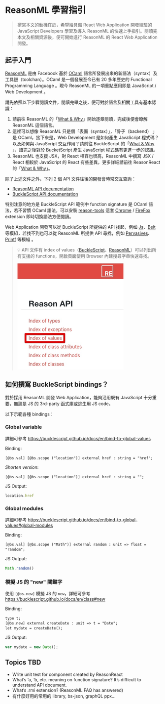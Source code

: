 # ReasonML 學習指引

> 撰寫本文的動機在於，希望給具備 React Web Application 開發經驗的 JavaScript Developers 學習及導入 ReasonML 的快速上手指引。閱讀完本文及相關資源後，便可開始進行 ReasonML 的 React Web Application 開發。

## 起手入門

[ReasonML](https://reasonml.github.io/) 是由 Facebook 基於 [OCaml](https://ocaml.org/) 語言所發展出來的新語法（syntax）及工具鏈（toolchan）。OCaml 是一個發展至今已有 20 多年歷史的 Functional Programming Language 。現今 ReasonML 的一項重點應用即是 JavaScript / Web Development 。

請先依照以下步驟閱讀文件，閱讀完畢之後，便可對於語言及相關工具有基本認識：

1. 請前往 ReasonML 的「[What & Why](https://reasonml.github.io/docs/en/what-and-why)」開始逐章閱讀，完成後便會瞭解 ReasonML 這個語言。
2. 這裡可以想像 ReasonML 只是個「表面（syntax）」，「骨子（backend） 」是 OCaml，接下來是，Web Development 是如何產生 JavaScript 程式碼？以及如何與 JavaScript 交互作用？請前往 BuckleScript 的「[What & Why](https://bucklescript.github.io/docs/en/what-why) 」，讀完之後對於 BucketScript 產生 JavaScript 程式碼有更進一步的認識。
3. ReasonML 也支援 JSX，對 React 相容也很高，ReasonML 中撰寫 JSX / React 相較於 JavaScript 的 React 有些差異，更多詳細請前往 ReasonReact 的「[What & Why](https://reasonml.github.io/reason-react/docs/en/what-and-why)」。

除了上述文件之外，下列 2 個 API 文件往後的開發會時常交互查詢：

- [ReasonML API documentation](https://reasonml.github.io/api/)
- [BuckleScript API documentation](https://bucklescript.github.io/bucklescript/api/)

特別注意的地方是 BuckleScript API 範例中 function signature 是 OCaml 語法，若不習慣 OCaml 語法，可以安裝 [reason-tools](https://github.com/reasonml/reason-tools) 這套 [Chrome](https://chrome.google.com/webstore/detail/reason-tools/kmdelnjbembbiodplmhgfjpecibfhadd) / [FireFox](https://addons.mozilla.org/en-US/firefox/addon/reason-tools/) extension 即時切換語法方便閱讀。

Web Application 開發可以從 BuckleScript 所提供的 API 找起，例如 [Js](https://bucklescript.github.io/bucklescript/api/Js.html)、[Belt](https://bucklescript.github.io/bucklescript/api/Belt.html) 等模組，若找不到也可以從 ReasonML 所提供 API 尋找，例如 [Pervasives](https://reasonml.github.io/api/Pervasives.html)、[Printf](https://reasonml.github.io/api/Printf.html) 等模組 。

> 💡 API 文件有 index of values（[BuckleScript](https://bucklescript.github.io/bucklescript/api/index_values.html)、[ReasonML](https://reasonml.github.io/api/index_values.html)）可以列出所有支援的 functions，開啟頁面使用 Browser 內建搜尋字串快速尋找。
>
> ![index of values - ReasonML](./assets/index_of_values_re.jpg)
 
## 如何撰寫 BuckleScript bindings？

對於採用 ReasonML 開發 Web Application，能夠沿用既有 JavaScript 十分重要，無論是 JS 的 3rd-party 函式庫或逃生用 JS code。

以下示範各種 bindings：

### Global variable

詳細可參考 https://bucklescript.github.io/docs/en/bind-to-global-values

Binding:
```re
[@bs.val] [@bs.scope ("location")] external href : string = "href";
```

*Shorten version*:
```re
[@bs.val] [@bs.scope ("location")] external href : string = "";
```

JS Output:
```js
location.href
```

### Global modules

詳細可參考 https://bucklescript.github.io/docs/en/bind-to-global-values#global-modules

Binding:
```re
[@bs.val] [@bs.scope ("Math")] external random : unit => float = "random";
```

JS Output:
```js
Math.random()
```

### 模擬 JS 的 "new" 關鍵字

使用 `[@bs.new]` 模擬 JS 的 `new`，詳細可參考 https://bucklescript.github.io/docs/en/class#new

Binding:
```re
type t;
[@bs.new] external createDate : unit => t = "Date";
let mydate = createDate();
```

JS Output:
```js
var mydate = new Date();
```

## Topics TBD

- Write unit test for component created by ReasonReact
- What’s ‘a, ‘b, etc. meaning on function signature? It’s difficult to understand API document.
- What’s .rmi extension? (ReasonML FAQ has answered)
- 有什麼好用的常用的 library, bs-json, graphQL ppx...
